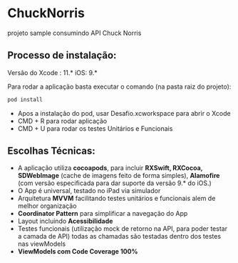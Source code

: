 # ChuckNorris

  projeto sample consumindo API Chuck Norris


## Processo de instalação:

Versão do Xcode : 11.*
iOS: 9.*

Para rodar a aplicação basta executar o comando (na pasta raiz do projeto): 

```python
pod install 
```

- Apos a instalação do pod, usar Desafio.xcworkspace para abrir o Xcode
- CMD + R para rodar aplicação
- CMD + U para rodar os testes Unitários e Funcionais


## Escolhas Técnicas:

- A aplicação utiliza __cocoapods__, para incluir __RXSwift, RXCocoa, SDWebImage__ (cache de imagens feito de forma simples), __Alamofire__ (com versão especificada para dar suporte da versão 9.* do iOS.)
- O App é universal, testado no iPad via simulador
- Arquitetura __MVVM__ facilitando testes unitários e funcionais alem de melhor organização
- __Coordinator Pattern__ para simplificar a navegação do App
- Layout incluindo __Acessibilidade__
- Testes funcionais (utilização mock de retorno na API, para poder testar a camada de API) todas as chamadas são testadas dentro dos testes nas viewModels
- __ViewModels com Code Coverage 100%__ 


